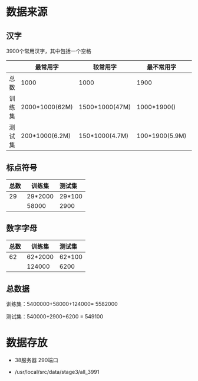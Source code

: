 # 数据来源

## **汉字**

3900个常用汉字，其中包括一个空格

|        | 最常用字       | 较常用字       | 最不常用字     | 总数    |
| ------ | -------------- | -------------- | -------------- | ------- |
| 总数   | 1000           | 1000           | 1900           |         |
| 训练集 | 2000*1000(62M) | 1500*1000(47M) | 1000*1900()    | 5400000 |
| 测试集 | 200*1000(6.2M) | 150*1000(4.7M) | 100*1900(5.9M) | 540000  |

## **标点符号**

| 总数 | 训练集  | 测试集 |
| ---- | ------- | :----- |
| 29   | 29*2000 | 29*100 |
|      | 58000   | 2900   |

## **数字字母**

| 总数 | 训练集  | 测试集 |
| ---- | ------- | :----- |
| 62   | 62*2000 | 62*100 |
|      | 124000  | 6200   |

## **总数据**

训练集：5400000+58000+124000= 5582000

测试集：540000+2900+6200 = 549100

# **数据存放**

- 38服务器 290端口

- /usr/local/src/data/stage3/all_3991